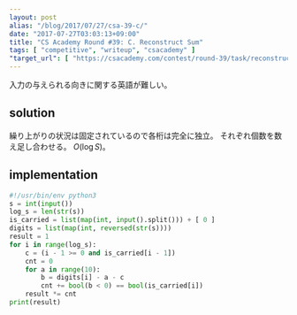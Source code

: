 ```yaml
---
layout: post
alias: "/blog/2017/07/27/csa-39-c/"
date: "2017-07-27T03:03:13+09:00"
title: "CS Academy Round #39: C. Reconstruct Sum"
tags: [ "competitive", "writeup", "csacademy" ]
"target_url": [ "https://csacademy.com/contest/round-39/task/reconstruct-sum/" ]
---
```


入力の与えられる向きに関する英語が難しい。

## solution

繰り上がりの状況は固定されているので各桁は完全に独立。
それぞれ個数を数え足し合わせる。
$O(\log S)$。

## implementation

``` python
#!/usr/bin/env python3
s = int(input())
log_s = len(str(s))
is_carried = list(map(int, input().split())) + [ 0 ]
digits = list(map(int, reversed(str(s))))
result = 1
for i in range(log_s):
    c = (i - 1 >= 0 and is_carried[i - 1])
    cnt = 0
    for a in range(10):
        b = digits[i] - a - c
        cnt += bool(b < 0) == bool(is_carried[i])
    result *= cnt
print(result)
```
